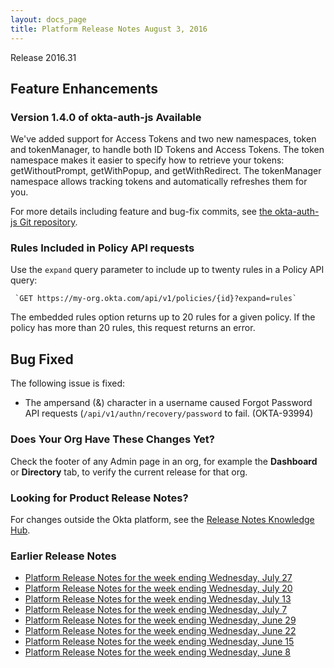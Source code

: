 ```yaml
---
layout: docs_page
title: Platform Release Notes August 3, 2016
---
```


Release 2016.31

## Feature Enhancements
 
### Version 1.4.0 of okta-auth-js Available
 
<!-- OKTA-97056 -->
We've added support for Access Tokens and two new namespaces, token and tokenManager, 
to handle both ID Tokens and Access Tokens. 
The token namespace makes it easier to specify how to retrieve your tokens: 
getWithoutPrompt, getWithPopup, and getWithRedirect. 
The tokenManager namespace allows tracking tokens and automatically refreshes them for you.
 
For more details including feature and bug-fix commits, 
see [the okta-auth-js Git repository](https://github.com/okta/okta-auth-js/releases/tag/okta-auth-js-1.4.0).

### Rules Included in Policy API requests

<!-- OKTA-40548 -->
Use the `expand` query parameter to include up to twenty rules in a Policy API query:

     `GET https://my-org.okta.com/api/v1/policies/{id}?expand=rules`

The embedded rules option returns up to 20 rules for a given policy. If the policy has more than 20 rules, this request returns an error.

## Bug Fixed

The following issue is fixed:

* The ampersand (&) character in a username caused Forgot Password API requests (`/api/v1/authn/recovery/password` to fail. (OKTA-93994)

### Does Your Org Have These Changes Yet?

Check the footer of any Admin page in an org, for example the **Dashboard** or **Directory** tab, to verify the current release for that org.

### Looking for Product Release Notes?

For changes outside the Okta platform, see the [Release Notes Knowledge Hub](https://support.okta.com/help/articles/Knowledge_Article/Release-Notes-Knowledge-Hub).

### Earlier Release Notes

* [Platform Release Notes for the week ending Wednesday, July 27](platform-release-notes2016-30.html)
* [Platform Release Notes for the week ending Wednesday, July 20](platform-release-notes2016-29.html)
* [Platform Release Notes for the week ending Wednesday, July 13](platform-release-notes2016-28.html)
* [Platform Release Notes for the week ending Wednesday, July 7](platform-release-notes2016-27.html)
* [Platform Release Notes for the week ending Wednesday, June 29](platform-release-notes2016-26.html)
* [Platform Release Notes for the week ending Wednesday, June 22](platform-release-notes2016-25.html)
* [Platform Release Notes for the week ending Wednesday, June 15](platform-release-notes2016-24.html)
* [Platform Release Notes for the week ending Wednesday, June 8](platform-release-notes2016-23.html)
